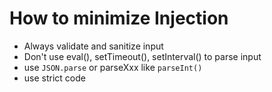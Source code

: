 # How to minimize Injection

* Always validate and sanitize input
* Don't use eval(), setTimeout(), setInterval() to parse input
* use `JSON.parse` or parseXxx like `parseInt()`
* use strict code
